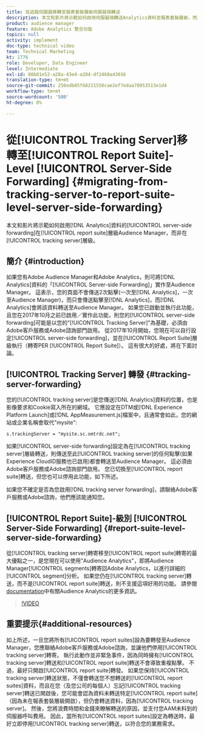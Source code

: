 ```yaml
---
title: 從追蹤伺服器移轉至報表套裝層級伺服器端轉送
description: 本文和影片將示範如何啟用伺服器端轉送Analytics資料至報表套裝層級，而非追蹤伺服器層級的Audience Manager。
product: audience manager
feature: Adobe Analytics 整合功能
topics: null
activity: implement
doc-type: technical video
team: Technical Marketing
kt: 1776
role: Developer, Data Engineer
level: Intermediate
exl-id: 08b81e52-a28a-43e4-a284-df2460a43016
translation-type: tm+mt
source-git-commit: 256edb05f68221550cae2ef7edaa70953513e1d4
workflow-type: tm+mt
source-wordcount: '580'
ht-degree: 0%

---
```


# 從[!UICONTROL Tracking Server]移轉至[!UICONTROL Report Suite]-Level [!UICONTROL Server-Side Forwarding] {#migrating-from-tracking-server-to-report-suite-level-server-side-forwarding}

本文和影片將示範如何啟用[!DNL Analytics]資料的[!UICONTROL server-side forwarding]在[!UICONTROL report suite]層級Audience Manager，而非在[!UICONTROL tracking server]層級。

## 簡介 {#introduction}

如果您有Adobe Audience Manager和Adobe Analytics，則可將[!DNL Analytics]資料的「[!UICONTROL Server-side Forwarding]」實作至Audience Manager。 這表示，您的頁面不會傳送2次點擊(一次至[!DNL Analytics]，一次至Audience Manager)，而只會傳送點擊至[!DNL Analytics]，而[!DNL Analytics]會將該資料轉送至Audience Manager。 如果您已啟動並執行此功能，且您在2017年10月之前已啟用／實作此功能，則您的[!UICONTROL server-side forwarding]可能是以您的&quot;[!UICONTROL Tracking Server]&quot;為基礎，必須由Adobe客戶服務或Adobe諮詢部門啟用。 從2017年10月開始，您現在可以自行設定[!UICONTROL server-side forwarding]，並在[!UICONTROL Report Suite]層級執行（轉寄PER [!UICONTROL Report Suite]）。 這有很大的好處，將在下面討論。

## [!UICONTROL Tracking Server] 轉發  {#tracking-server-forwarding}

您的[!UICONTROL tracking server]是您傳送[!DNL Analytics]資料的位置，也是影像要求和Cookie寫入所在的網域。 它應設定在DTM或[!DNL Experience Platform Launch]或[!DNL AppMeasurement.js]檔案中，且通常會如此，您的網站或企業名稱會取代&quot;mysite&quot;:

`s.trackingServer = "mysite.sc.omtrdc.net";`

如果[!UICONTROL server-side forwarding]設定為在[!UICONTROL tracking server]層級轉送，則傳送至此[!UICONTROL tracking server]的任何點擊(如果Experience CloudID服務也已啟用)都會轉送至Audience Manager。 這必須由Adobe客戶服務或Adobe諮詢部門啟用。 您已切換至[!UICONTROL report suite]轉送，但您也可以停用此功能，如下所述。

如果您不確定是否為您啟用[!DNL tracking server forwarding]，請聯絡Adobe客戶服務或Adobe諮詢，他們應該能通知您。

## [!UICONTROL Report Suite]-級別  [!UICONTROL Server-Side Forwarding] {#report-suite-level-server-side-forwarding}

從[!UICONTROL tracking server]轉寄移至[!UICONTROL report suite]轉寄的最大優點之一，是您現在可以使用&quot;Audience Analytics&quot;，即將Audience Manager[!UICONTROL segments]轉寄回Adobe Analytics，以進行詳細的[!UICONTROL segment]分析。 如果您仍在[!UICONTROL tracking server]轉送，而不是[!UICONTROL report suite]轉送，則不支援這項好用的功能。 請參閱[documentation](https://marketing.adobe.com/resources/help/en_US/analytics/audiences/)中有關Audience Analytics的更多資訊。

>[!VIDEO](https://video.tv.adobe.com/v/23701/?quality=12)

## 重要提示{#additional-resources}

如上所述，一旦您將所有[!UICONTROL report suites]設為要轉發至Audience Manager，您應聯絡Adobe客戶服務或Adobe諮詢，並讓他們停用[!UICONTROL tracking server]轉寄。 執行此動作並非緊急事件，因為同時擁有[!UICONTROL tracking server]轉送和[!UICONTROL report suite]轉送不會導致重複點擊。 不過，最好只開啟[!UICONTROL report suite]轉發。 如果您保持[!UICONTROL tracking server]轉送狀態，不僅會轉送您不想轉送的[!UICONTROL report suites]資料，而且在您（及您公司的每個人）忘記[!UICONTROL tracking server]轉送已開啟後，您可能會認為資料未轉送特定[!UICONTROL report suite]（因為未在報表套裝層級開啟），但仍會轉送資料，因為[!UICONTROL tracking server]。 然後，您將浪費時間和金錢來瞭解轉送的原因，並支付您AAM未料到的伺服器呼叫費用。 因此，當所有[!UICONTROL report suites]設定為轉送時，最好立即停用[!UICONTROL tracking server]轉送，以符合您的業務需求。
